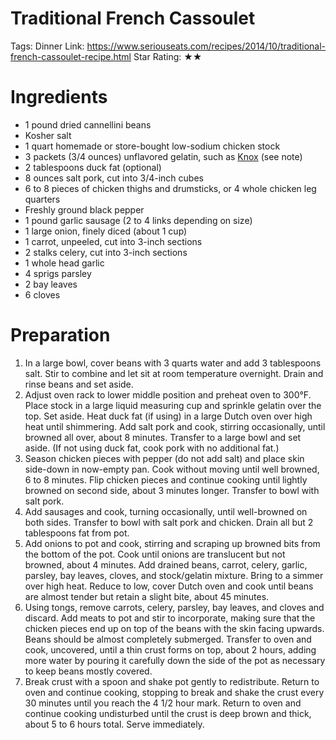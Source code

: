 # Traditional French Cassoulet

Tags: Dinner
Link: https://www.seriouseats.com/recipes/2014/10/traditional-french-cassoulet-recipe.html
Star Rating: ★★

# Ingredients

- 1 pound dried cannellini beans
- Kosher salt
- 1 quart homemade or store-bought low-sodium chicken stock
- 3 packets (3/4 ounces) unflavored gelatin, such as [Knox](http://www.amazon.com/dp/B007Y3HM5C/?tag=se-recipe-ingredient-20) (see note)
- 2 tablespoons duck fat (optional)
- 8 ounces salt pork, cut into 3/4-inch cubes
- 6 to 8 pieces of chicken thighs and drumsticks, or 4 whole chicken leg quarters
- Freshly ground black pepper
- 1 pound garlic sausage (2 to 4 links depending on size)
- 1 large onion, finely diced (about 1 cup)
- 1 carrot, unpeeled, cut into 3-inch sections
- 2 stalks celery, cut into 3-inch sections
- 1 whole head garlic
- 4 sprigs parsley
- 2 bay leaves
- 6 cloves

# Preparation

1. In a large bowl, cover beans with 3 quarts water and add 3 tablespoons salt. Stir to combine and let sit at room temperature overnight. Drain and rinse beans and set aside.
2. Adjust oven rack to lower middle position and preheat oven to 300°F. Place stock in a large liquid measuring cup and sprinkle gelatin over the top. Set aside. Heat duck fat (if using) in a large Dutch oven over high heat until shimmering. Add salt pork and cook, stirring occasionally, until browned all over, about 8 minutes. Transfer to a large bowl and set aside. (If not using duck fat, cook pork with no additional fat.)
3. Season chicken pieces with pepper (do not add salt) and place skin side-down in now-empty pan. Cook without moving until well browned, 6 to 8 minutes. Flip chicken pieces and continue cooking until lightly browned on second side, about 3 minutes longer. Transfer to bowl with salt pork.
4. Add sausages and cook, turning occasionally, until well-browned on both sides. Transfer to bowl with salt pork and chicken. Drain all but 2 tablespoons fat from pot.
5. Add onions to pot and cook, stirring and scraping up browned bits from the bottom of the pot. Cook until onions are translucent but not browned, about 4 minutes. Add drained beans, carrot, celery, garlic, parsley, bay leaves, cloves, and stock/gelatin mixture. Bring to a simmer over high heat. Reduce to low, cover Dutch oven and cook until beans are almost tender but retain a slight bite, about 45 minutes.
6. Using tongs, remove carrots, celery, parsley, bay leaves, and cloves and discard. Add meats to pot and stir to incorporate, making sure that the chicken pieces end up on top of the beans with the skin facing upwards. Beans should be almost completely submerged. Transfer to oven and cook, uncovered, until a thin crust forms on top, about 2 hours, adding more water by pouring it carefully down the side of the pot as necessary to keep beans mostly covered.
7. Break crust with a spoon and shake pot gently to redistribute. Return to oven and continue cooking, stopping to break and shake the crust every 30 minutes until you reach the 4 1/2 hour mark. Return to oven and continue cooking undisturbed until the crust is deep brown and thick, about 5 to 6 hours total. Serve immediately.